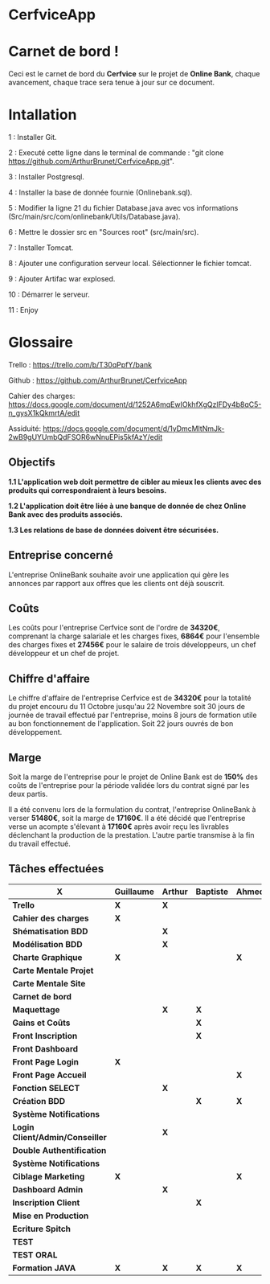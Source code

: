 ﻿
# CerfviceApp

# Carnet de bord !

Ceci est le carnet de bord du **Cerfvice** sur le projet de **Online Bank**, chaque avancement, chaque trace sera tenue à jour sur ce document.

# Intallation

1 : Installer Git.

2 : Executé cette ligne dans le terminal de commande : 
"git clone https://github.com/ArthurBrunet/CerfviceApp.git".

3 : Installer Postgresql.

4 : Installer la base de donnée fournie (Onlinebank.sql).

5 : Modifier la ligne 21 du fichier Database.java avec vos informations (Src/main/src/com/onlinebank/Utils/Database.java).

6 : Mettre le dossier src en "Sources root"   (src/main/src).

7 : Installer Tomcat.

8 : Ajouter une configuration serveur local. Sélectionner le fichier tomcat.

9 : Ajouter Artifac war explosed.

10 : Démarrer le serveur.

11 : Enjoy

# Glossaire

Trello : https://trello.com/b/T30qPpfY/bank

Github : https://github.com/ArthurBrunet/CerfviceApp

Cahier des charges: https://docs.google.com/document/d/1252A6mqEwIOkhfXgQzlFDy4b8qC5-n_gysX1kQkmrtA/edit

Assiduité: https://docs.google.com/document/d/1yDmcMltNmJk-2wB9gUYUmbQdFSOR6wNnuEPis5kfAzY/edit
## Objectifs

**1.1 L'application web doit permettre de cibler au mieux les clients avec des produits qui correspondraient à leurs besoins.**

**1.2 L'application doit être liée à une banque de donnée de chez Online Bank avec des produits associés.**

**1.3 Les relations de base de données doivent être sécurisées.**

## Entreprise concerné

L'entreprise OnlineBank souhaite avoir une application qui gère les annonces par rapport aux offres que les clients ont déjà souscrit.

## Coûts

Les coûts pour l'entreprise Cerfvice sont de l'ordre de **34320€**, comprenant la charge salariale et les charges fixes, **6864€** pour l'ensemble des charges fixes et **27456€** pour le salaire de trois développeurs, un chef développeur et un chef de projet.

## Chiffre d'affaire

Le chiffre d'affaire de l'entreprise Cerfvice est de **34320€** pour la totalité du projet encouru du 11 Octobre jusqu'au 22 Novembre soit 30 jours de journée de travail effectué par l'entreprise, moins 8 jours de formation utile au bon fonctionnement de l'application. Soit 22 jours ouvrés de bon développement.

## Marge

Soit la marge de l'entreprise pour le projet de Online Bank est de **150%** des coûts de l'entreprise pour la période validée lors du contrat signé par les deux partis.

Il a été convenu lors de la formulation du contrat, l'entreprise OnlineBank à verser **51480€**, soit la marge de **17160€**. Il a été décidé que l'entreprise verse un acompte s'élevant à **17160€** après avoir reçu les livrables déclenchant la production de la prestation. L'autre partie transmise à la fin du travail effectué.

## Tâches effectuées 

|**X**|Guillaume|Arthur|Baptiste|Ahmed|Quentin|
|--|--|--|--|--|--|
|**Trello**|**X**|**X**|||**X**|
|**Cahier des charges**|**X**||||**X**|
|**Shématisation BDD**||**X**||||
|**Modélisation BDD**||**X**||||
|**Charte Graphique**|**X**|||**X**|**X**|
|**Carte Mentale Projet**|||||**X**|
|**Carte Mentale Site**|||||**X**|
|**Carnet de bord**|||||**X**|
|**Maquettage**||**X**|**X**|||
|**Gains et Coûts**|||**X**|||
|**Front Inscription**|||**X**|||
|**Front Dashboard**|||||**X**|
|**Front Page Login**|**X**|||||
|**Front Page Accueil**||||**X**||
|**Fonction SELECT**||**X**||||
|**Création BDD**|||**X**|**X**||
|**Système Notifications**||||||
|**Login Client/Admin/Conseiller**||**X**||||
|**Double Authentification**||||||
|**Système Notifications**||||||
|**Ciblage Marketing**|**X**|||**X**||
|**Dashboard Admin**||**X**|||**X**|
|**Inscription Client**|||**X**|||
|**Mise en Production**||||||
|**Ecriture Spitch**||||||
|**TEST**||||||
|**TEST ORAL**||||||
|**Formation JAVA**|**X**|**X**|**X**|**X**|**X**|


